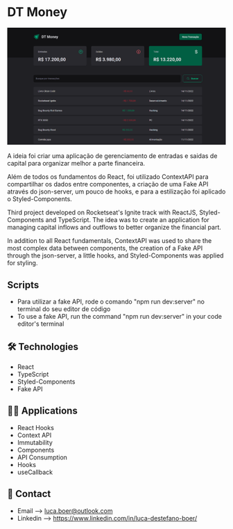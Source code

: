 # DT Money

![preview](./.github/preview.png)

A ideia foi criar uma aplicação de gerenciamento de entradas e saidas de capital para organizar melhor a parte financeira. 

Além de todos os fundamentos do React, foi utilizado ContextAPI para compartilhar os dados entre componentes, a criação de uma Fake API através do json-server, um pouco de hooks, e para a estilização foi aplicado o Styled-Components.

Third project developed on Rocketseat's Ignite track with ReactJS, Styled-Components and TypeScript. The idea was to create an application for managing capital inflows and outflows to better organize the financial part.

In addition to all React fundamentals, ContextAPI was used to share the most complex data between components, the creation of a Fake API through the json-server, a little hooks, and Styled-Components was applied for styling.

## Scripts

- Para utilizar a fake API, rode o comando "npm run dev:server" no terminal do seu editor de código
- To use a fake API, run the command "npm run dev:server" in your code editor's terminal

## 🛠 Technologies

- React
- TypeScript
- Styled-Components
- Fake API

## 🧑‍💻 Applications

- React Hooks
- Context API
- Immutability
- Components
- API Consumption
- Hooks
- useCallback

## 💛 Contact

- Email --> luca.boer@outlook.com
- Linkedin --> https://www.linkedin.com/in/luca-destefano-boer/

